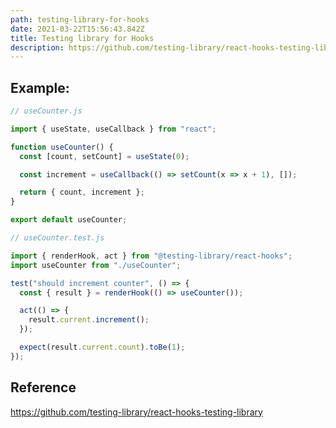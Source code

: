 ```yaml
---
path: testing-library-for-hooks
date: 2021-03-22T15:56:43.842Z
title: Testing library for Hooks
description: https://github.com/testing-library/react-hooks-testing-library
---
```

## Example:

```jsx
// useCounter.js

import { useState, useCallback } from "react";

function useCounter() {
  const [count, setCount] = useState(0);

  const increment = useCallback(() => setCount(x => x + 1), []);

  return { count, increment };
}

export default useCounter;
```

```jsx
// useCounter.test.js

import { renderHook, act } from "@testing-library/react-hooks";
import useCounter from "./useCounter";

test("should increment counter", () => {
  const { result } = renderHook(() => useCounter());

  act(() => {
    result.current.increment();
  });

  expect(result.current.count).toBe(1);
});
```

## Reference

https://github.com/testing-library/react-hooks-testing-library